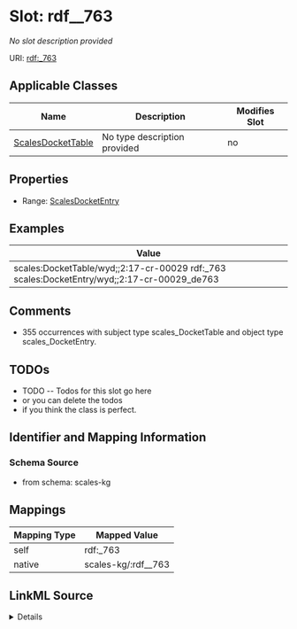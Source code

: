 

# Slot: rdf__763


_No slot description provided_





URI: [rdf:_763](http://www.w3.org/1999/02/22-rdf-syntax-ns#_763)



<!-- no inheritance hierarchy -->





## Applicable Classes

| Name | Description | Modifies Slot |
| --- | --- | --- |
| [ScalesDocketTable](../classes/ScalesDocketTable.md) | No type description provided |  no  |







## Properties

* Range: [ScalesDocketEntry](../classes/ScalesDocketEntry.md)






## Examples

| Value |
| --- |
| scales:DocketTable/wyd;;2:17-cr-00029 rdf:_763 scales:DocketEntry/wyd;;2:17-cr-00029_de763 |

## Comments

* 355 occurrences with subject type scales_DocketTable and object type scales_DocketEntry.

## TODOs

* TODO -- Todos for this slot go here
* or you can delete the todos
* if you think the class is perfect.

## Identifier and Mapping Information







### Schema Source


* from schema: scales-kg




## Mappings

| Mapping Type | Mapped Value |
| ---  | ---  |
| self | rdf:_763 |
| native | scales-kg/:rdf__763 |




## LinkML Source

<details>
```yaml
name: rdf__763
description: No slot description provided
todos:
- TODO -- Todos for this slot go here
- or you can delete the todos
- if you think the class is perfect.
comments:
- 355 occurrences with subject type scales_DocketTable and object type scales_DocketEntry.
examples:
- value: scales:DocketTable/wyd;;2:17-cr-00029 rdf:_763 scales:DocketEntry/wyd;;2:17-cr-00029_de763
from_schema: scales-kg
rank: 1000
slot_uri: rdf:_763
alias: rdf__763
domain_of:
- scales_DocketTable
range: scales_DocketEntry

```
</details>